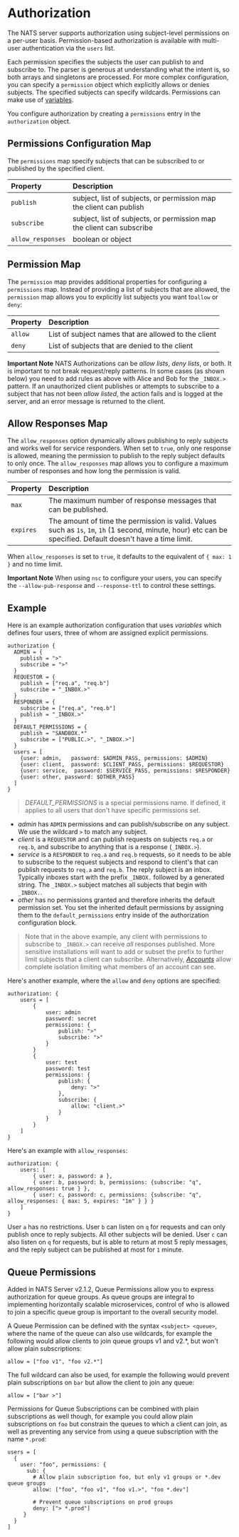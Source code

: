 # Authorization

The NATS server supports authorization using subject-level permissions on a per-user basis. Permission-based authorization is available with multi-user authentication via the `users` list.

Each permission specifies the subjects the user can publish to and subscribe to. The parser is generous at understanding what the intent is, so both arrays and singletons are processed. For more complex configuration, you can specify a `permission` object which explicitly allows or denies subjects. The specified subjects can specify wildcards. Permissions can make use of [variables](../README.md#variables).

You configure authorization by creating a `permissions` entry in the `authorization` object.

## Permissions Configuration Map

The `permissions` map specify subjects that can be subscribed to or published by the specified client.

| Property | Description |
| :--- | :--- |
| `publish` | subject, list of subjects, or permission map the client can publish |
| `subscribe` | subject, list of subjects, or permission map the client can subscribe |
| `allow_responses` | boolean or object |


## Permission Map

The `permission` map provides additional properties for configuring a `permissions` map. Instead of providing a list of subjects that are allowed, the `permission` map allows you to explicitly list subjects you want to`allow` or `deny`:

| Property | Description |
| :--- | :--- |
| `allow` | List of subject names that are allowed to the client |
| `deny` | List of subjects that are denied to the client |

**Important Note** NATS Authorizations can be _allow lists_, _deny lists_, or both. It is important to not break request/reply patterns. In some cases \(as shown below\) you need to add rules as above with Alice and Bob for the `_INBOX.>` pattern. If an unauthorized client publishes or attempts to subscribe to a subject that has not been _allow listed_, the action fails and is logged at the server, and an error message is returned to the client.

## Allow Responses Map

The `allow_responses` option dynamically allows publishing to reply subjects and works well for service responders.
When set to `true`, only one response is allowed, meaning the permission to publish to the reply subject defaults to only once. The `allow_responses` map allows you to configure a maximum number of responses and how long the permission is valid.

| Property | Description |
| :--- | :--- |
|  `max` | The maximum number of response messages that can be published. |
| `expires` | The amount of time the permission is valid. Values such as `1s`, `1m`, `1h` (1 second, minute, hour) etc can be specified. Default doesn't have a time limit. |

When `allow_responses` is set to `true`, it defaults to the equivalent of `{ max: 1 }` and no time limit.

**Important Note** When using `nsc` to configure your users, you can specify the `--allow-pub-response` and `--response-ttl` to control these settings.

## Example

Here is an example authorization configuration that uses _variables_ which defines four users, three of whom are assigned explicit permissions.

```text
authorization {
  ADMIN = {
    publish = ">"
    subscribe = ">"
  }
  REQUESTOR = {
    publish = ["req.a", "req.b"]
    subscribe = "_INBOX.>"
  }
  RESPONDER = {
    subscribe = ["req.a", "req.b"]
    publish = "_INBOX.>"
  }
  DEFAULT_PERMISSIONS = {
    publish = "SANDBOX.*"
    subscribe = ["PUBLIC.>", "_INBOX.>"]
  }
  users = [
    {user: admin,   password: $ADMIN_PASS, permissions: $ADMIN}
    {user: client,  password: $CLIENT_PASS, permissions: $REQUESTOR}
    {user: service,  password: $SERVICE_PASS, permissions: $RESPONDER}
    {user: other, password: $OTHER_PASS}
  ]
}
```

> _DEFAULT\_PERMISSIONS_ is a special permissions name. If defined, it applies to all users that don't have specific permissions set.

* _admin_ has `ADMIN` permissions and can publish/subscribe on any subject. We use the wildcard `>` to match any subject.
* _client_ is a `REQUESTOR` and can publish requests on subjects `req.a` or `req.b`, and subscribe to anything that is a response \(`_INBOX.>`\).
* _service_ is a `RESPONDER` to `req.a` and `req.b` requests, so it needs to be able to subscribe to the request subjects and respond to client's that can publish requests to `req.a` and `req.b`. The reply subject is an inbox. Typically inboxes start with the prefix `_INBOX.` followed by a generated string. The `_INBOX.>` subject matches all subjects that begin with `_INBOX.`.
* _other_ has no permissions granted and therefore inherits the default permission set. You set the inherited default permissions by assigning them to the `default_permissions` entry inside of the authorization configuration block.

> Note that in the above example, any client with permissions to subscribe to `_INBOX.>` can receive _all_ responses published. More sensitive installations will want to add or subset the prefix to further limit subjects that a client can subscribe. Alternatively, [_Accounts_](auth_intro/accounts.md) allow complete isolation limiting what members of an account can see.

Here's another example, where the `allow` and `deny` options are specified:

```text
authorization: {
    users = [
        {
            user: admin
            password: secret
            permissions: {
                publish: ">"
                subscribe: ">"
            }
        }
        { 
            user: test
            password: test
            permissions: {
                publish: {
                    deny: ">"
                }, 
                subscribe: {
                    allow: "client.>"
                }
            }
        }
    ]
}
```

Here's an example with `allow_responses`:

```text
authorization: {
	users: [
		{ user: a, password: a },
		{ user: b, password: b, permissions: {subscribe: "q", allow_responses: true } },
		{ user: c, password: c, permissions: {subscribe: "q", allow_responses: { max: 5, expires: "1m" } } }
	]
}
```

User `a` has no restrictions. User `b` can listen on `q` for requests and can only publish once to reply subjects. All other subjects will be denied. User `c` can also listen on `q` for requests, but is able to return at most 5 reply messages, and the reply subject can be published at most for `1` minute.

## Queue Permissions

Added in NATS Server v2.1.2, Queue Permissions allow you to express authorization for queue groups. As queue groups are integral to implementing horizontally scalable microservices, control of who is allowed to join a specific queue group is important to the overall security model.

A Queue Permission can be defined with the syntax `<subject> <queue>`, where the name of the queue can also use wildcards, for example the following would allow clients to join queue groups v1 and v2.\*, but won't allow plain subscriptions:

```text
allow = ["foo v1", "foo v2.*"]
```

The full wildcard can also be used, for example the following would prevent plain subscriptions on `bar` but allow the client to join any queue:

```text
allow = ["bar >"]
```

Permissions for Queue Subscriptions can be combined with plain subscriptions as well though, for example you could allow plain subscriptions on `foo` but constrain the queues to which a client can join, as well as preventing any service from using a queue subscription with the name `*.prod`:

```text
users = [
  {
    user: "foo", permissions: {
      sub: {
        # Allow plain subscription foo, but only v1 groups or *.dev queue groups
        allow: ["foo", "foo v1", "foo v1.>", "foo *.dev"]

        # Prevent queue subscriptions on prod groups
        deny: ["> *.prod"]
     }
  }
]
```
